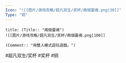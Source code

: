 ```yaml
---
Icon: "![[图片/游戏攻略/超凡双生/奖杯/兩個靈魂.png|30]]"
Type: "铜"
---
```

```ad-common-bronze-trophy
title: (Title:: "兩個靈魂")
![[图片/游戏攻略/超凡双生/奖杯/兩個靈魂.png|100]]

(Comment:: "用雙人模式遊玩遊戲。")
```

#超凡双生/奖杯 #奖杯 #铜
